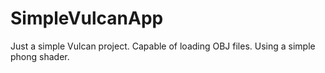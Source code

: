 # SimpleVulcanApp
Just a simple Vulcan project. Capable of loading OBJ files. Using a simple phong shader.
